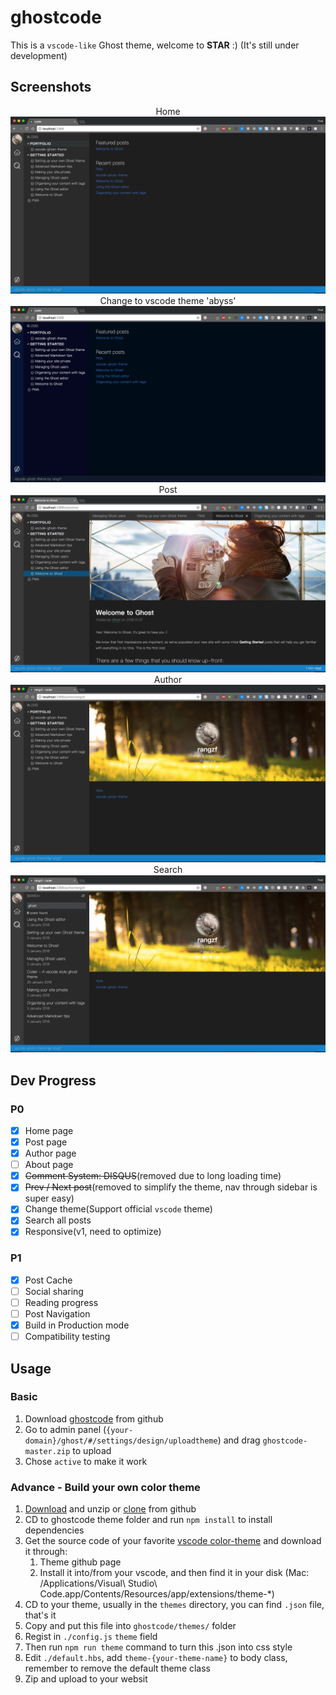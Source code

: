 # ghostcode

This is a `vscode-like` Ghost theme, welcome to <b>STAR</b> :) (It's still under development)

## Screenshots
<div align="center">
	<div>Home</div>
	<img src="./screenshots/Home.png" />
	<div>Change to vscode theme 'abyss'</div>
	<img src="./screenshots/Change-theme.png" />
	<div>Post</div>
	<img src="./screenshots/Post.png" />
	<div>Author</div>
	<img src="./screenshots/Author.png" />
	<div>Search</div>
	<img src="./screenshots/Search.png" />
</div>

## Dev Progress

### P0
- [x] Home page
- [x] Post page
- [x] Author page
- [ ] About page
- [x] ~~Comment System: DISQUS~~(removed due to long loading time)
- [x] ~~Prev / Next post~~(removed to simplify the theme, nav through sidebar is super easy)
- [x] Change theme(Support official `vscode` theme)
- [x] Search all posts
- [x] Responsive(v1, need to optimize)

### P1
- [x] Post Cache
- [ ] Social sharing
- [ ] Reading progress
- [ ] Post Navigation
- [x] Build in Production mode
- [ ] Compatibility testing

## Usage

### Basic
1. Download [ghostcode](https://github.com/rangzf/ghostcode/archive/master.zip) from github
2. Go to admin panel (`{your-domain}/ghost/#/settings/design/uploadtheme`) and drag `ghostcode-master.zip` to upload
3. Chose `active` to make it work

### Advance - Build your own color theme
1. [Download](https://github.com/rangzf/ghostcode/archive/master.zip) and unzip or [clone](https://github.com/rangzf/ghostcode) from github
2. CD to ghostcode theme folder and run `npm install` to install dependencies
3. Get the source code of your favorite [vscode color-theme](https://marketplace.visualstudio.com/search?term=tag%3Acolor-theme&target=VSCode&category=All%20categories&sortBy=Relevance) and download it through:
	1. Theme github page
	2. Install it into/from your vscode, and then find it in your disk (Mac: /Applications/Visual\ Studio\ Code.app/Contents/Resources/app/extensions/theme-*)
4. CD to your theme, usually in the `themes` directory, you can find `.json` file, that's it
5. Copy and put this file into `ghostcode/themes/` folder
6. Regist in `./config.js` `theme` field
7. Then run `npm run theme` command to turn this .json into css style
7. Edit `./default.hbs`, add `theme-{your-theme-name}` to body class, remember to remove the default theme class
8. Zip and upload to your websit


